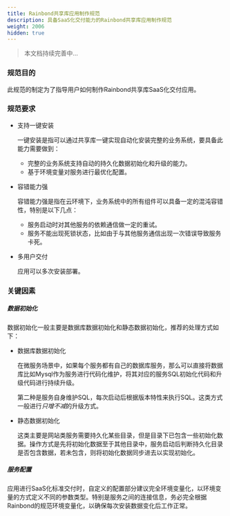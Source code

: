 ```yaml
---
title: Rainbond共享库应用制作规范
description: 具备SaaS化交付能力的Rainbond共享库应用制作规范
weight: 2006
hidden: true
---
```


> 本文档持续完善中...

### 规范目的

此规范的制定为了指导用户如何制作Rainbond共享库SaaS化交付应用。

### 规范要求

* 支持一键安装

  一键安装是指可以通过共享库一键实现自动化安装完整的业务系统，要具备此能力需要做到：

  * 完整的业务系统支持自动的持久化数据初始化和升级的能力。
  * 基于环境变量对服务进行最优化配置。

* 容错能力强

  容错能力强是指在云环境下，业务系统中的所有组件可以具备一定的混沌容错性，特别是以下几点：

  * 服务启动时对其他服务的依赖通信做一定的重试。
  * 服务不能出现死锁状态，比如由于与其他服务通信出现一次错误导致服务卡死。

* 多用户交付

  应用可以多次安装部署。

### 关键因素

##### 数据初始化

数据初始化一般主要是数据库数据初始化和静态数据初始化，推荐的处理方式如下：

* 数据库数据初始化

  在微服务场景中，如果每个服务都有自己的数据库服务，那么可以直接将数据库比如Mysql作为服务进行代码化维护，将其对应的服务SQL初始化代码和升级代码进行持续升级。

  第二种是服务自身维护SQL，每次启动后根据版本特性来执行SQL。这类方式一般进行*只增不减*的升级方式。

* 静态数据初始化

  这类主要是网站类服务需要持久化某些目录，但是目录下已包含一些初始化数据。操作方式是先将初始化数据至于其他目录中，服务启动后判断持久化目录是否包含数据，若未包含，则将初始化数据同步进去以实现初始化。

##### 服务配置

应用进行SaaS化标准交付时，自定义的配置部分建议完全环境变量化，以环境变量的方式定义不同的参数类型。特别是服务之间的连接信息，务必完全根据Rainbond的规范环境变量化，以确保每次安装数据变化后工作正常。



